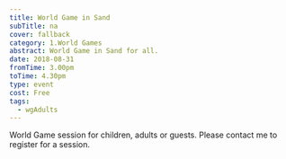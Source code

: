 ```yaml
---
title: World Game in Sand
subTitle: na
cover: fallback
category: 1.World Games
abstract: World Game in Sand for all.
date: 2018-08-31
fromTime: 3.00pm
toTime: 4.30pm
type: event
cost: Free
tags:
  - wgAdults
---
```


World Game session for children, adults or guests. Please contact me to register for a session.

